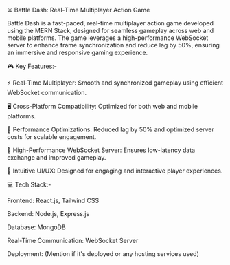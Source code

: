 ⚔️ Battle Dash: Real-Time Multiplayer Action Game

Battle Dash is a fast-paced, real-time multiplayer action game developed using the MERN Stack, designed for seamless gameplay across web and mobile platforms. The game leverages a high-performance WebSocket server to enhance frame synchronization and reduce lag by 50%, ensuring an immersive and responsive gaming experience.

🎮 Key Features:- 

⚡ Real-Time Multiplayer: Smooth and synchronized gameplay using efficient WebSocket communication.

🖥️ Cross-Platform Compatibility: Optimized for both web and mobile platforms.

🚀 Performance Optimizations: Reduced lag by 50% and optimized server costs for scalable engagement.

🔄 High-Performance WebSocket Server: Ensures low-latency data exchange and improved gameplay.

🎨 Intuitive UI/UX: Designed for engaging and interactive player experiences.

💻 Tech Stack:-

Frontend: React.js, Tailwind CSS

Backend: Node.js, Express.js

Database: MongoDB

Real-Time Communication: WebSocket Server

Deployment: (Mention if it's deployed or any hosting services used)
